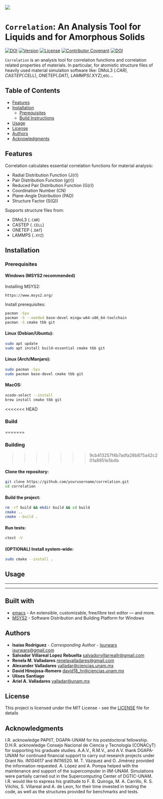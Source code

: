 ![](Images/Banner.png)

# `Correlation`: An Analysis Tool for Liquids and for Amorphous Solids

[![DOI](https://zenodo.org/badge/DOI/10.5281/zenodo.5514113.svg)](https://doi.org/10.5281/zenodo.5514113) [![Version](https://img.shields.io/badge/version-1.0.4-green)](https://img.shields.io/badge/version-1.0.4-green) [![License](https://img.shields.io/badge/license-MIT-brightgreen)](https://img.shields.io/badge/license-MIT-brightgreen) [![Contributor Covenant](https://img.shields.io/badge/Contributor%20Covenant-2.0-4baaaa.svg)](code_of_conduct.md) [![DOI](https://joss.theoj.org/papers/10.21105/joss.02976/status.svg)](https://doi.org/10.21105/joss.02976)

`Correlation` is an analysis tool for correlation functions and correlation related properties of materials. In particular, for atomistic structure files of heavily used material simulation software like: DMoL3 (_.CAR), CASTEP(_.CELL), ONETEP(_.DAT), LAMMPS(_.XYZ),etc...

## Table of Contents
- [Features](#features)
- [Installation](#installation)
  - [Prerequisites](#prerequisites)
  - [Build Instructions](#build)
- [Usage](#usage)
- [License](#license)
- [Authors](#authors)
- [Acknowledgments](#acknowledgments)

## Features

Correlation calculates essential correlation functions for material analysis:

- Radial Distribution Function (J(r))
- Pair Distribution Function (g(r))
- Reduced Pair Distribution Function (G(r))
- Coordination Number (CN)
- Plane-Angle Distribution (PAD)
- Structure Factor (S(Q))

Supports structure files from:
- DMoL3 (`.CAR`)
- CASTEP (`.CELL`)
- ONETEP (`.DAT`)
- LAMMPS (`.XYZ`)


## Installation

### Prerequisites

#### Windows (MSYS2 recommended)

Installing MSYS2:
```
https://www.msys2.org/
```

Install prerequisites:

```bash
pacman -Syu
pacman -S --needed base-devel mingw-w64-x86_64-toolchain
pacman -S cmake tbb git
```

#### Linux (Debian/Ubuntu):

```bash
sudo apt update
sudo apt install build-essential cmake tbb git
```

#### Linux (Arch/Manjaro):

```bash
sudo pacman -Syu
sudo pacman base-devel cmake tbb git
```

#### MacOS:

```bash
xcode-select --install
brew install cmake tbb git
```

<<<<<<< HEAD
### Build
=======
### Building
>>>>>>> 9cb413257f4b7adfa28b875a42c201a8951e5b4b

#### Clone the repository:

```bash
git clone https://github.com/yourusername/correlation.git
cd correlation
```

#### Build the project:

```bash
rm -rf build && mkdir build && cd build
cmake ..
cmake --build .
```

#### Run tests:

```bash
ctest -V
```


#### (OPTIONAL) Install system-wide:

```bash
sudo cmake --install .
```



## Usage

---
---


## Built with

- [emacs](https://www.gnu.org/software/emacs/) - An extensible, customizable, free/libre text editor — and more.
- [MSYS2](https://www.msys2.org/) - Software Distribution and Building Platform for Windows

## Authors

- **Isaías Rodríguez** - _Corresponding Author_ - [Isurwars](https://github.com/Isurwars) <isurwars@gmail.com>
- **Salvador Villareal Lopez Rebuelta** <salvadorvillarreallr@gmail.com>
- **Renela M. Valladares** <renelavalladares@gmail.com>
- **Alexander Valladares** <valladar@ciencias.unam.mx>
- **David Hinojosa-Romero** <david18_hr@ciencias.unam.mx>
- **Ulises Santiago**
- **Ariel A. Valladares** <valladar@unam.mx>

## License

This project is licensed under the MIT License - see the [LICENSE](LICENSE) file for details

## Acknowledgments

I.R. acknowledge PAPIIT, DGAPA-UNAM for his postdoctoral fellowship.
D.H.R. acknowledge Consejo Nacional de Ciencia y Tecnología (CONACyT) for supporting his graduate studies.
A.A.V., R.M.V., and A.V. thank DGAPA-UNAM for continued financial support to carry out research projects under Grant No. IN104617 and IN116520.
M. T. Vázquez and O. Jiménez provided the information requested.
A. López and A. Pompa helped with the maintenance and support of the supercomputer in IIM-UNAM.
Simulations were partially carried out in the Supercomputing Center of DGTIC-UNAM.
I.R. would like to express his gratitude to F. B. Quiroga, M. A. Carrillo, R. S. Vilchis, S. Villareal and A. de Leon, for their time invested in testing the code, as well as the structures provided for benchmarks and tests.
